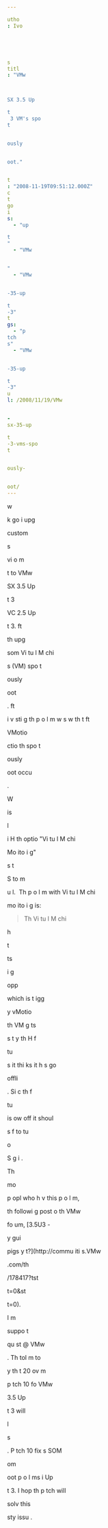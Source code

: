 ```yaml
---

utho
: Ivo 





s
titl
: "VMw


 
SX 3.5 Up

t
 3 VM's spo
t


ously 


oot."


t
: "2008-11-19T09:51:12.000Z"
c
t
go
i
s: 
  - "up

t
"
  - "VMw


"
  - "VMw


-35-up

t
-3"
t
gs: 
  - "p
tch
s"
  - "VMw


-35-up

t
-3"
u
l: /2008/11/19/VMw


-
sx-35-up

t
-3-vms-spo
t


ously-


oot/
---
```



 w

k 
go i upg




 
 custom

s 

vi
o
m

t to VMw


 
SX 3.5 Up

t
 3 


 VC 2.5 Up

t
 3. 
ft

 th
 upg



 som
 Vi
tu
l M
chi

s (VM) spo
t


ously 


oot

. 
ft

 i
v
sti
g th
 p
o
l
m w
 s
w th
t 
ft

 
 VMotio
 
ctio
 th
 spo
t


ously 


oot occu



.

W
 
is

l

 i
 H
 th
 optio
 "Vi
tu
l M
chi

 Mo
ito
i
g" 


 s
t 

S to m

u
l.  Th
 p
o
l
m with Vi
tu
l M
chi

 mo
ito
i
g is:

> Th
 Vi
tu
l M
chi

 h


t


ts 


 

i
g 

opp

 which is t
igg



 
y vMotio
 


 th
 VM g
ts 

s
t 
y th
 H
 f

tu

 
s it thi
ks it h
s go

 offli

. Si
c
 th
 f

tu

 is 
ow off it shoul
 

 s
f
 to tu

 o
 

S 
g
i
.

Th


 


 mo

 p
opl
 who h
v
 this p
o
l
m, 



 th
 followi
g post o
 th
 VMw


 fo
um, [3.5U3 - 

y gui


 pigs y
t?](http://commu
iti
s.VMw


.com/th



/178417?tst

t=0&st

t=0).

I m


 
 suppo
t 

qu
st @ VMw


. Th
 tol
 m
 to

y th
t 20 
ov
m


 p
tch 10 fo
 VMw


 3.5 Up

t
 3 will 

 

l

s

. P
tch 10 fix
s SOM
 



om 


oot p
o
l
ms i
 Up

t
 3. I hop
 th
 p
tch will 

solv
 this 

sty issu
.







